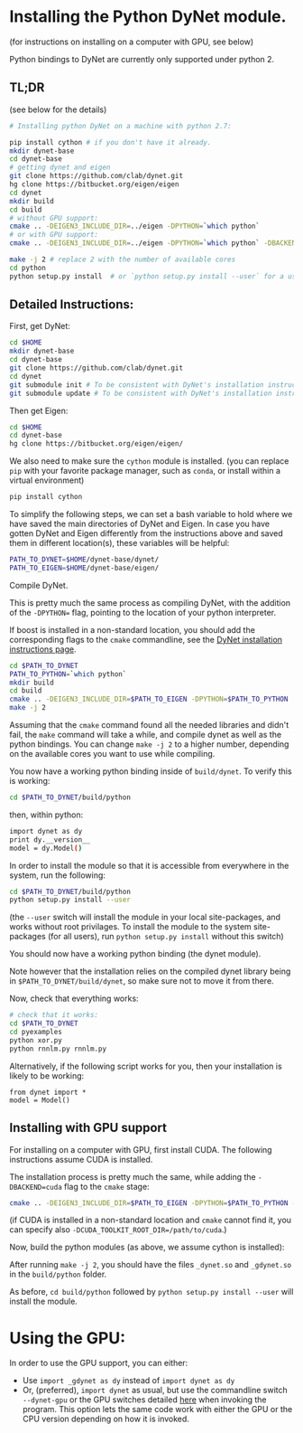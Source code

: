 # Installing the Python DyNet module.

(for instructions on installing on a computer with GPU, see below)

Python bindings to DyNet are currently only supported under python 2.

## TL;DR 
(see below for the details)

```bash
# Installing python DyNet on a machine with python 2.7:

pip install cython # if you don't have it already.
mkdir dynet-base
cd dynet-base
# getting dynet and eigen
git clone https://github.com/clab/dynet.git
hg clone https://bitbucket.org/eigen/eigen
cd dynet
mkdir build
cd build
# without GPU support:
cmake .. -DEIGEN3_INCLUDE_DIR=../eigen -DPYTHON=`which python`
# or with GPU support:
cmake .. -DEIGEN3_INCLUDE_DIR=../eigen -DPYTHON=`which python` -DBACKEND=cuda

make -j 2 # replace 2 with the number of available cores
cd python
python setup.py install  # or `python setup.py install --user` for a user-local install.
```

## Detailed Instructions:
First, get DyNet:

```bash
cd $HOME
mkdir dynet-base
cd dynet-base
git clone https://github.com/clab/dynet.git
cd dynet
git submodule init # To be consistent with DyNet's installation instructions.
git submodule update # To be consistent with DyNet's installation instructions.
```

Then get Eigen:

```bash
cd $HOME
cd dynet-base
hg clone https://bitbucket.org/eigen/eigen/
```

We also need to make sure the `cython` module is installed.
(you can replace `pip` with your favorite package manager, such as `conda`, or install within a virtual environment)
```bash
pip install cython
```

To simplify the following steps, we can set a bash variable to hold where we have saved the main directories of DyNet and Eigen. In case you have gotten DyNet and Eigen differently from the instructions above and saved them in different location(s), these variables will be helpful:

```bash
PATH_TO_DYNET=$HOME/dynet-base/dynet/
PATH_TO_EIGEN=$HOME/dynet-base/eigen/
```

Compile DyNet.

This is pretty much the same process as compiling DyNet, with the addition of the `-DPYTHON=` flag, pointing to the location of your python interpreter.

If boost is installed in a non-standard location, you should add the corresponding flags to the `cmake` commandline,
see the [DyNet installation instructions page](install.md).

```bash
cd $PATH_TO_DYNET
PATH_TO_PYTHON=`which python`
mkdir build
cd build
cmake .. -DEIGEN3_INCLUDE_DIR=$PATH_TO_EIGEN -DPYTHON=$PATH_TO_PYTHON
make -j 2
```

Assuming that the `cmake` command found all the needed libraries and didn't fail, the `make` command will take a while, and compile dynet as well as the python bindings.
You can change `make -j 2` to a higher number, depending on the available cores you want to use while compiling.

You now have a working python binding inside of `build/dynet`.
To verify this is working:

```bash
cd $PATH_TO_DYNET/build/python
```
then, within python:
```bash
import dynet as dy
print dy.__version__
model = dy.Model()
```

In order to install the module so that it is accessible from everywhere in the system, run the following:
```bash
cd $PATH_TO_DYNET/build/python
python setup.py install --user
```

(the `--user` switch will install the module in your local site-packages, and works without root privilages.
 To install the module to the system site-packages (for all users), run `python setup.py install` without this switch)


You should now have a working python binding (the dynet module).

Note however that the installation relies on the compiled dynet library being in `$PATH_TO_DYNET/build/dynet`,
so make sure not to move it from there.

Now, check that everything works:

```bash
# check that it works:
cd $PATH_TO_DYNET
cd pyexamples
python xor.py
python rnnlm.py rnnlm.py
```

Alternatively, if the following script works for you, then your installation is likely to be working:
```
from dynet import *
model = Model()
```

## Installing with GPU support

For installing on a computer with GPU, first install CUDA.
The following instructions assume CUDA is installed.

The installation process is pretty much the same, while adding the `-DBACKEND=cuda` flag to the `cmake` stage:

```bash
cmake .. -DEIGEN3_INCLUDE_DIR=$PATH_TO_EIGEN -DPYTHON=$PATH_TO_PYTHON -DBACKEND=cuda
```

(if CUDA is installed in a non-standard location and `cmake` cannot find it, you can specify also `-DCUDA_TOOLKIT_ROOT_DIR=/path/to/cuda`.) 

Now, build the python modules (as above, we assume cython is installed):

After running `make -j 2`, you should have the files `_dynet.so` and `_gdynet.so` in the `build/python` folder.

As before, `cd build/python` followed by `python setup.py install --user` will install the module.

# Using the GPU:

In order to use the GPU support, you can either:

* Use `import _gdynet as dy` instead of `import dynet as dy`
* Or, (preferred), `import dynet` as usual, but use the commandline switch `--dynet-gpu` or the GPU switches detailed [here](commandline.md) when invoking the program. This option lets the same code work with either the GPU or the CPU version depending on how it is invoked.

